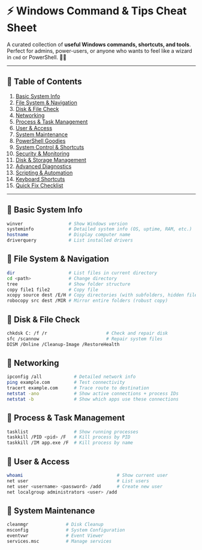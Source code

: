 # ⚡ Windows Command & Tips Cheat Sheet

A curated collection of **useful Windows commands, shortcuts, and tools**.  
Perfect for admins, power-users, or anyone who wants to feel like a wizard in `cmd` or PowerShell. 🧙‍♂️

---

## 📑 Table of Contents
1. [Basic System Info](#-basic-system-info)
2. [File System & Navigation](#-file-system--navigation)
3. [Disk & File Check](#-disk--file-check)
4. [Networking](#-networking)
5. [Process & Task Management](#-process--task-management)
6. [User & Access](#-user--access)
7. [System Maintenance](#-system-maintenance)
8. [PowerShell Goodies](#-powershell-goodies)
9. [System Control & Shortcuts](#-system-control--shortcuts)
10. [Security & Monitoring](#-security--monitoring)
11. [Disk & Storage Management](#-disk--storage-management)
12. [Advanced Diagnostics](#-advanced-diagnostics)
13. [Scripting & Automation](#-scripting--automation)
14. [Keyboard Shortcuts](#-keyboard-shortcuts)
15. [Quick Fix Checklist](#-quick-fix-checklist)

---

## 🔹 Basic System Info
```bash
winver                 # Show Windows version
systeminfo             # Detailed system info (OS, uptime, RAM, etc.)
hostname               # Display computer name
driverquery            # List installed drivers
```

## 🔹 File System & Navigation
```bash
dir                    # List files in current directory
cd <path>              # Change directory
tree                   # Show folder structure
copy file1 file2       # Copy file
xcopy source dest /E/H # Copy directories (with subfolders, hidden files)
robocopy src dest /MIR # Mirror entire folders (robust copy)
```
## 🔹 Disk & File Check
```bash
chkdsk C: /f /r                      # Check and repair disk
sfc /scannow                         # Repair system files
DISM /Online /Cleanup-Image /RestoreHealth
```

## 🔹 Networking
```bash
ipconfig /all            # Detailed network info
ping example.com         # Test connectivity
tracert example.com      # Trace route to destination
netstat -ano             # Show active connections + process IDs
netstat -b               # Show which apps use these connections
```

## 🔹 Process & Task Management
```bash
tasklist                 # Show running processes
taskkill /PID <pid> /F   # Kill process by PID
taskkill /IM app.exe /F  # Kill process by name
```

## 🔹 User & Access
```bash
whoami                                   # Show current user
net user                                 # List users
net user <username> <password> /add      # Create new user
net localgroup administrators <user> /add
```

## 🔹 System Maintenance
```bash
cleanmgr              # Disk Cleanup
msconfig              # System Configuration
eventvwr              # Event Viewer
services.msc          # Manage services
```
